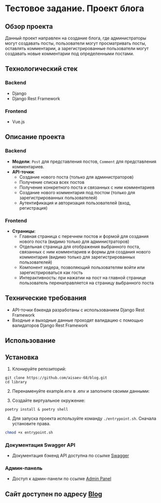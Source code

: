 # Тестовое задание. Проект блога

## Обзор проекта

Данный проект направлен на создание блога, где администраторы могут создавать посты, пользователи могут просматривать посты, оставлять комментарии, а зарегистрированные пользователи могут создавать новые комментарии под определенными постами.

## Технологический стек

### Backend

- Django
- Django Rest Framework

### Frontend

- Vue.js

## Описание проекта

### Backend

- **Модели**: `Post` для представления постов, `Comment` для представления комментариев.
- **API-точки**:
  - Создание нового поста (только для администраторов)
  - Получение списка всех постов
  - Получение конкретного поста и связанных с ним комментариев
  - Создание нового комментария под постом (только для зарегистрированных пользователей)
  - Аутентификация и авторизация пользователей (вход, регистрация)

### Frontend

- **Страницы**:
  - Главная страница с перечнем постов и формой для создания нового поста (видимо только для администраторов)
  - Отдельная страница для отображения выбранного поста, связанных с ним комментариев и формы для создания нового комментария (видимо только для зарегистрированных пользователей)
  - Компонент хедера, позволяющий пользователям войти или зарегистрироваться как гость
  - Интерактивность: при нажатии на пост на главной странице пользователь перенаправляется на страницу выбранного поста

## Технические требования

- API-точки бэкенда разработаны с использованием Django Rest Framework
- Входные и выходные данные проходят валидацию с помощью валидаторов Django Rest Framework

## Использование
## Установка

1. Клонируйте репозиторий:
```
git clone https://github.com/aisaev-68/blog.git
cd library
```
2. Перенаменуйте example.env в .env и заполните своими данными:

3. Создайте виртуальное окружение:
```
poetry install & poetry shell
```
4. Для запуска проекта используйте команду `./entrypoint.sh`.
Сначала установите права.
```bash
chmod +x entrypoint.sh
```

### Документация Swagger API
- Документация бэкенд API доступна по ссылке [Swagger](http://127.0.0.1:8000/swagger/)
  
### Админ-панель
- Доступ к админ-панели по ссылке [Admin Panel](http://127.0.0.1:8000/admin/)

## Сайт доступен по адресу [Blog](http://127.0.0.1:8000/)

